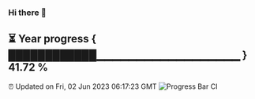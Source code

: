 ### Hi there 👋
⏳ Year progress { ████████████▁▁▁▁▁▁▁▁▁▁▁▁▁▁▁▁▁▁ } 41.72 %
---
⏰ Updated on Fri, 02 Jun 2023 06:17:23 GMT
![Progress Bar CI](https://github.com/liununu/liununu/workflows/Progress%20Bar%20CI/badge.svg)
